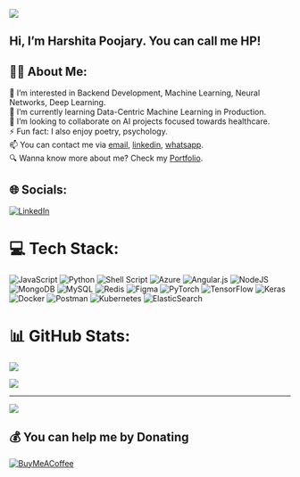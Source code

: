 ![](https://komarev.com/ghpvc/?username=HarshitaDPoojary&color=green)

<h2>Hi, I’m Harshita Poojary. You can call me HP!</h2>

## 🙋🏻 About Me:

👀 I’m interested in Backend Development, Machine Learning, Neural Networks, Deep Learning. </br>
🌱 I’m currently learning Data-Centric Machine Learning in Production. </br>
🤝 I’m looking to collaborate on AI projects focused towards healthcare. </br>
⚡ Fun fact: I also enjoy poetry, psychology.<br>
📫 You can contact me via [email](dmpoojary116@gmail.com), [linkedin](https://www.linkedin.com/in/harshitapoojary/), [whatsapp](+91-9930617205). </br>
🔍 Wanna know more about me? Check my [Portfolio](https://harshitadpoojary.github.io/harshitapoojary.github.io/).



## 🌐 Socials:
[![LinkedIn](https://img.shields.io/badge/LinkedIn-%230077B5.svg?logo=linkedin&logoColor=white)](https://linkedin.com/in/harshitapoojary) 

# 💻 Tech Stack:
![JavaScript](https://img.shields.io/badge/javascript-%23323330.svg?style=flat&logo=javascript&logoColor=%23F7DF1E) ![Python](https://img.shields.io/badge/python-3670A0?style=flat&logo=python&logoColor=ffdd54) ![Shell Script](https://img.shields.io/badge/shell_script-%23121011.svg?style=flat&logo=gnu-bash&logoColor=white) ![Azure](https://img.shields.io/badge/azure-%230072C6.svg?style=flat&logo=azure-devops&logoColor=white) ![Angular.js](https://img.shields.io/badge/angular.js-%23E23237.svg?style=flat&logo=angularjs&logoColor=white) ![NodeJS](https://img.shields.io/badge/node.js-6DA55F?style=flat&logo=node.js&logoColor=white) ![MongoDB](https://img.shields.io/badge/MongoDB-%234ea94b.svg?style=flat&logo=mongodb&logoColor=white) ![MySQL](https://img.shields.io/badge/mysql-%2300f.svg?style=flat&logo=mysql&logoColor=white) ![Redis](https://img.shields.io/badge/redis-%23DD0031.svg?style=flat&logo=redis&logoColor=white) 	![Figma](https://img.shields.io/badge/figma-%23F24E1E.svg?style=flat&logo=figma&logoColor=white) ![PyTorch](https://img.shields.io/badge/PyTorch-%23EE4C2C.svg?style=flat&logo=PyTorch&logoColor=white) ![TensorFlow](https://img.shields.io/badge/TensorFlow-%23FF6F00.svg?style=flat&logo=TensorFlow&logoColor=white) ![Keras](https://img.shields.io/badge/Keras-%23D00000.svg?style=flat&logo=Keras&logoColor=white) ![Docker](https://img.shields.io/badge/docker-%230db7ed.svg?style=flat&logo=docker&logoColor=white) ![Postman](https://img.shields.io/badge/Postman-FF6C37?style=flat&logo=postman&logoColor=white) ![Kubernetes](https://img.shields.io/badge/kubernetes-%23326ce5.svg?style=flat&logo=kubernetes&logoColor=white) ![ElasticSearch](https://img.shields.io/badge/-ElasticSearch-005571?style=flat&logo=elasticsearch)
# 📊 GitHub Stats:
![](https://github-readme-stats.vercel.app/api?username=HarshitaDPoojary&theme=dark&hide_border=false&include_all_commits=false&count_private=false)<br/>
<!-- ![](https://github-readme-streak-stats.herokuapp.com/?user=HarshitaDPoojary&theme=dark&hide_border=false)<br/> -->
![](https://github-readme-stats.vercel.app/api/top-langs/?username=HarshitaDPoojary&theme=dark&hide_border=false&include_all_commits=false&count_private=false&layout=compact)

<!-- ## 🏆 GitHub Trophies
![](https://github-profile-trophy.vercel.app/?username=HarshitaDPoojary&theme=radical&no-frame=false&no-bg=true&margin-w=4) -->

---
[![](https://visitcount.itsvg.in/api?id=HarshitaDPoojary&icon=5&color=1)](https://visitcount.itsvg.in)

  ## 💰 You can help me by Donating
  [![BuyMeACoffee](https://img.shields.io/badge/Buy%20Me%20a%20Coffee-ffdd00?style=for-the-badge&logo=buy-me-a-coffee&logoColor=black)](https://buymeacoffee.com/harshitaP) 

  
<!---
HarshitaDPoojary/HarshitaDPoojary is a ✨ special ✨ repository because its `README.md` (this file) appears on your GitHub profile.
You can click the Preview link to take a look at your changes.
--->
